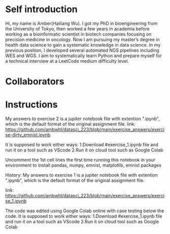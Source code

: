# Self introduction
Hi, my name is Amber(Hailiang Wu). I got my PhD in bioengineering from the University of Tokyo, then worked a few years in academia before working as a bioinformatic scientist in biotech companies focusing on precision medicine in oncology.
Ñow I am pursuing my master’s degree in health data science to gain a systematic knowledge in data science. 
In my previous position, I developed several automated NGS pipelines including WES and WGS.
I aim to systematically learn Python and prepare myself for a technical interview at a LeetCode medium difficulty level.

# Collaborators


# Instructions
My answers to exercise 2 is a jupiter notebook file with extention ".ipynb", which is the default format of the original assignment file. 
link: https://github.com/ambwhl/datasci_223/blob/main/exercise_answers/exercise-dirty_emnist.ipynb

It is supposed to work either ways:
1.Download #exercise_1.ipynb file and run it on a tool such as VScode
2.Run it on cloud tool such as Google Colab 

Uncomment the 1st cell lines the first time running this notebook in your environment to install pandas, numpy, emnist, matplotlib, emnist packages

History:
My answers to exercise 1 is a jupiter notebook file with extention ".ipynb", which is the default format of the original assignment file. 

link: https://github.com/ambwhl/datasci_223/blob/main/exercise_answers/exercise_1.ipynb

The code was edited using Google Colab online with case testing below the code.
It is supposed to work either ways:
1.Download #exercise_1.ipynb file and run it on a tool such as VScode
2.Run it on cloud tool such as Google Colab 

